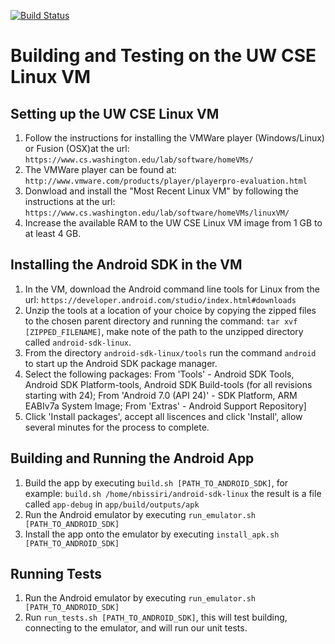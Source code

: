 [![Build Status](https://travis-ci.org/WheresMyBus/android.svg?branch=master)](https://travis-ci.org/WheresMyBus/android)

Building and Testing on the UW CSE Linux VM
===========================================

Setting up the UW CSE Linux VM
------------------------------
1. Follow the instructions for installing  the VMWare player (Windows/Linux) or Fusion (OSX)at the url: `https://www.cs.washington.edu/lab/software/homeVMs/`
2. The VMWare player can be found at: `http://www.vmware.com/products/player/playerpro-evaluation.html`
3. Donwload and install the "Most Recent Linux VM" by following the instructions at the url: `https://www.cs.washington.edu/lab/software/homeVMs/linuxVM/`
4. Increase the available RAM to the UW CSE Linux VM image from 1 GB to at least 4 GB.

Installing the Android SDK in the VM
------------------------------------
1. In the VM, download the Android command line tools for Linux from the url: `https://developer.android.com/studio/index.html#downloads`
2. Unzip the tools at a location of your choice by copying the zipped files to the chosen parent directory and running the command: `tar xvf [ZIPPED_FILENAME]`, make note of the path to the unzipped directory called `android-sdk-linux`.
3. From the directory `android-sdk-linux/tools` run the command `android` to start up the Android SDK package manager. 
4. Select the following packages: From 'Tools' - Android SDK Tools, Android SDK Platform-tools, Android SDK Build-tools (for all revisions starting with 24); From 'Android 7.0 (API 24)' - SDK Platform, ARM EABIv7a System Image; From 'Extras' - Android Support Repository]
5. Click 'Install packages', accept all liscences and click 'Install', allow several minutes for the process to complete.

Building and Running the Android App
------------------------------------
1. Build the app by executing `build.sh [PATH_TO_ANDROID_SDK]`, for example: `build.sh /home/nbissiri/android-sdk-linux` the result is a file called `app-debug` in `app/build/outputs/apk`
2. Run the Android emulator by executing `run_emulator.sh [PATH_TO_ANDROID_SDK]`
3. Install the app onto the emulator by executing `install_apk.sh [PATH_TO_ANDROID_SDK]`

Running Tests
-------------
1. Run the Android emulator by executing `run_emulator.sh [PATH_TO_ANDROID_SDK]`
2. Run `run_tests.sh [PATH_TO_ANDROID_SDK]`, this will test building, connecting to the emulator, and will run our unit tests.

